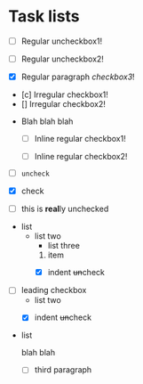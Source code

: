 # Task lists

- [ ] Regular uncheckbox1!
- [ ] Regular uncheckbox2!
- [x] Regular paragraph _checkbox3_!


- [c] Irregular checkbox1!
- [] Irregular checkbox2!


* Blah blah blah
  - [ ] Inline regular checkbox1!
  - [ ] Inline regular checkbox2!


- [ ] `uncheck`
- [x] check
- [ ] this is **real**ly unchecked


+ list
   + list two
      * list three
      1. item
      - [x] indent <s>un</s>check


- [ ] leading checkbox
  + list two
  - [x] indent <s>un</s>check


- list  

   blah blah

   - [ ] third paragraph
